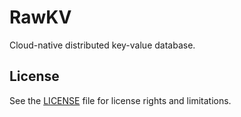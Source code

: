# RawKV

Cloud-native distributed key-value database.

## License

See the [LICENSE](./LICENSE.md) file for license rights and limitations.
